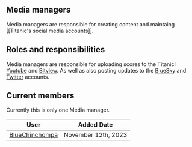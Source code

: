 ## Media managers

Media managers are responsible for creating content and maintaing [[Titanic's social media accounts]].

## Roles and responsibilities

Media managers are responsible for uploading scores to the Titanic! [Youtube](https://www.youtube.com/@osuTitanic) and [Bitview](https://www.bitview.net/user/osuTitanic). As well as also posting updates to the [BlueSky](https://bsky.app/profile/titanic.sh) and [Twitter](https://x.com/osutitanic) accounts.

## Current members

Currently this is only one Media manager.

User | Added Date 
---|---
[BlueChinchompa](https://osu.titanic.sh/u/40) | November 12th, 2023

<!-- The date I put is when the first tweet was sent: https://x.com/osutitanic/status/1723848046629257608 -->

